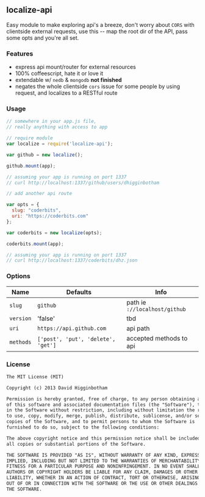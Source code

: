 ## localize-api
Easy module to make exploring api's a breeze, don't worry about `CORS` with clientside external requests, use this -- map the root dir of the API, pass some opts and you're all set.

### Features
- express api mount/router for external resources
- 100% coffeescript, hate it or love it
- extendable w/ `nedb` & `mongodb` __not finished__
- negates the whole clientside `cors` issue for some people by using request, and localizes to a RESTful route

### Usage
```js
// somewhere in your app.js file,
// really anything with access to app

// require module
var localize = require('localize-api');

var github = new localize();

github.mount(app);

// assuming your app is running on port 1337
// curl http://localhost:1337/github/users/dhigginbotham

// add another api route

var opts = {
  slug: "coderbits",
  uri: "https://coderbits.com"
};

var coderbits = new localize(opts);

coderbits.mount(app);

// assuming your app is running on port 1337
// curl http://localhost:1337/coderbits/dhz.json
```

### Options
Name | Defaults | Info
--- | --- | ---
`slug` | `github` | path ie `://localhost/github`
`version` | 'false' | tbd
`uri` | `https://api.github.com` | api path
`methods` | `['post', 'put', 'delete', 'get']` | accepted methods to api

### License
```md
The MIT License (MIT)

Copyright (c) 2013 David Higginbotham 

Permission is hereby granted, free of charge, to any person obtaining a copy
of this software and associated documentation files (the "Software"), to deal
in the Software without restriction, including without limitation the rights
to use, copy, modify, merge, publish, distribute, sublicense, and/or sell
copies of the Software, and to permit persons to whom the Software is
furnished to do so, subject to the following conditions:

The above copyright notice and this permission notice shall be included in
all copies or substantial portions of the Software.

THE SOFTWARE IS PROVIDED "AS IS", WITHOUT WARRANTY OF ANY KIND, EXPRESS OR
IMPLIED, INCLUDING BUT NOT LIMITED TO THE WARRANTIES OF MERCHANTABILITY,
FITNESS FOR A PARTICULAR PURPOSE AND NONINFRINGEMENT. IN NO EVENT SHALL THE
AUTHORS OR COPYRIGHT HOLDERS BE LIABLE FOR ANY CLAIM, DAMAGES OR OTHER
LIABILITY, WHETHER IN AN ACTION OF CONTRACT, TORT OR OTHERWISE, ARISING FROM,
OUT OF OR IN CONNECTION WITH THE SOFTWARE OR THE USE OR OTHER DEALINGS IN
THE SOFTWARE.
```
